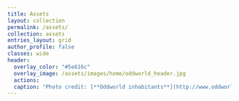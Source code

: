 ```yaml
---
title: Assets
layout: collection
permalink: /assets/
collection: assets
entries_layout: grid
author_profile: false
classes: wide
header:
  overlay_color: "#5e616c"
  overlay_image: /assets/images/home/oddworld_header.jpg
  actions:
  caption: "Photo credit: [**Oddworld inhabitants**](http://www.oddworld.com/)"
---
```

